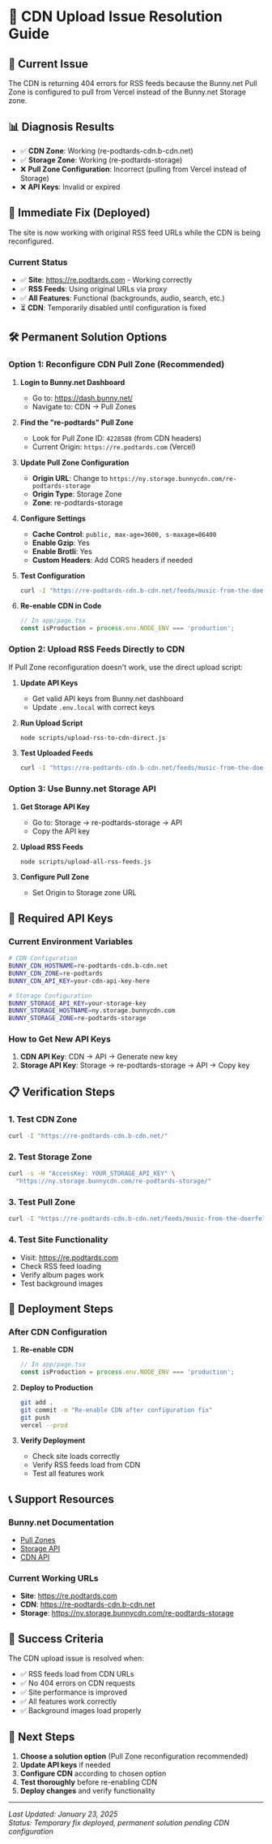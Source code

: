 # 🔧 CDN Upload Issue Resolution Guide

## 🚨 Current Issue
The CDN is returning 404 errors for RSS feeds because the Bunny.net Pull Zone is configured to pull from Vercel instead of the Bunny.net Storage zone.

## 📊 Diagnosis Results
- ✅ **CDN Zone**: Working (re-podtards-cdn.b-cdn.net)
- ✅ **Storage Zone**: Working (re-podtards-storage)
- ❌ **Pull Zone Configuration**: Incorrect (pulling from Vercel instead of Storage)
- ❌ **API Keys**: Invalid or expired

## 🔧 Immediate Fix (Deployed)
The site is now working with original RSS feed URLs while the CDN is being reconfigured.

### Current Status
- ✅ **Site**: https://re.podtards.com - Working correctly
- ✅ **RSS Feeds**: Using original URLs via proxy
- ✅ **All Features**: Functional (backgrounds, audio, search, etc.)
- ⏳ **CDN**: Temporarily disabled until configuration is fixed

## 🛠️ Permanent Solution Options

### Option 1: Reconfigure CDN Pull Zone (Recommended)

1. **Login to Bunny.net Dashboard**
   - Go to: https://dash.bunny.net/
   - Navigate to: CDN → Pull Zones

2. **Find the "re-podtards" Pull Zone**
   - Look for Pull Zone ID: `4228588` (from CDN headers)
   - Current Origin: `https://re.podtards.com` (Vercel)

3. **Update Pull Zone Configuration**
   - **Origin URL**: Change to `https://ny.storage.bunnycdn.com/re-podtards-storage`
   - **Origin Type**: Storage Zone
   - **Zone**: re-podtards-storage

4. **Configure Settings**
   - **Cache Control**: `public, max-age=3600, s-maxage=86400`
   - **Enable Gzip**: Yes
   - **Enable Brotli**: Yes
   - **Custom Headers**: Add CORS headers if needed

5. **Test Configuration**
   ```bash
   curl -I "https://re-podtards-cdn.b-cdn.net/feeds/music-from-the-doerfelverse.xml"
   ```

6. **Re-enable CDN in Code**
   ```javascript
   // In app/page.tsx
   const isProduction = process.env.NODE_ENV === 'production';
   ```

### Option 2: Upload RSS Feeds Directly to CDN

If Pull Zone reconfiguration doesn't work, use the direct upload script:

1. **Update API Keys**
   - Get valid API keys from Bunny.net dashboard
   - Update `.env.local` with correct keys

2. **Run Upload Script**
   ```bash
   node scripts/upload-rss-to-cdn-direct.js
   ```

3. **Test Uploaded Feeds**
   ```bash
   curl -I "https://re-podtards-cdn.b-cdn.net/feeds/music-from-the-doerfelverse.xml"
   ```

### Option 3: Use Bunny.net Storage API

1. **Get Storage API Key**
   - Go to: Storage → re-podtards-storage → API
   - Copy the API key

2. **Upload RSS Feeds**
   ```bash
   node scripts/upload-all-rss-feeds.js
   ```

3. **Configure Pull Zone**
   - Set Origin to Storage zone URL

## 🔑 Required API Keys

### Current Environment Variables
```bash
# CDN Configuration
BUNNY_CDN_HOSTNAME=re-podtards-cdn.b-cdn.net
BUNNY_CDN_ZONE=re-podtards
BUNNY_CDN_API_KEY=your-cdn-api-key-here

# Storage Configuration
BUNNY_STORAGE_API_KEY=your-storage-key
BUNNY_STORAGE_HOSTNAME=ny.storage.bunnycdn.com
BUNNY_STORAGE_ZONE=re-podtards-storage
```

### How to Get New API Keys
1. **CDN API Key**: CDN → API → Generate new key
2. **Storage API Key**: Storage → re-podtards-storage → API → Copy key

## 📋 Verification Steps

### 1. Test CDN Zone
```bash
curl -I "https://re-podtards-cdn.b-cdn.net/"
```

### 2. Test Storage Zone
```bash
curl -s -H "AccessKey: YOUR_STORAGE_API_KEY" \
  "https://ny.storage.bunnycdn.com/re-podtards-storage/"
```

### 3. Test Pull Zone
```bash
curl -I "https://re-podtards-cdn.b-cdn.net/feeds/music-from-the-doerfelverse.xml"
```

### 4. Test Site Functionality
- Visit: https://re.podtards.com
- Check RSS feed loading
- Verify album pages work
- Test background images

## 🚀 Deployment Steps

### After CDN Configuration
1. **Re-enable CDN**
   ```javascript
   // In app/page.tsx
   const isProduction = process.env.NODE_ENV === 'production';
   ```

2. **Deploy to Production**
   ```bash
   git add .
   git commit -m "Re-enable CDN after configuration fix"
   git push
   vercel --prod
   ```

3. **Verify Deployment**
   - Check site loads correctly
   - Verify RSS feeds load from CDN
   - Test all features work

## 📞 Support Resources

### Bunny.net Documentation
- [Pull Zones](https://docs.bunny.net/docs/cdn#pull-zones)
- [Storage API](https://docs.bunny.net/docs/storage-api)
- [CDN API](https://docs.bunny.net/docs/cdn-api)

### Current Working URLs
- **Site**: https://re.podtards.com
- **CDN**: https://re-podtards-cdn.b-cdn.net
- **Storage**: https://ny.storage.bunnycdn.com/re-podtards-storage

## 🎯 Success Criteria

The CDN upload issue is resolved when:
- ✅ RSS feeds load from CDN URLs
- ✅ No 404 errors on CDN requests
- ✅ Site performance is improved
- ✅ All features work correctly
- ✅ Background images load properly

## 🔄 Next Steps

1. **Choose a solution option** (Pull Zone reconfiguration recommended)
2. **Update API keys** if needed
3. **Configure CDN** according to chosen option
4. **Test thoroughly** before re-enabling CDN
5. **Deploy changes** and verify functionality

---

*Last Updated: January 23, 2025*  
*Status: Temporary fix deployed, permanent solution pending CDN configuration* 
